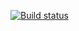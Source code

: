 [![Build status](https://ci.appveyor.com/api/projects/status/2a5he7sm8hwdjffc?svg=true)](https://ci.appveyor.com/project/IrinaVasilenko88/carddeliverylist)
